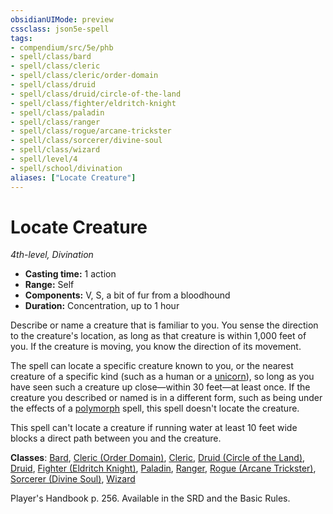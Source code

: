 ```yaml
---
obsidianUIMode: preview
cssclass: json5e-spell
tags:
- compendium/src/5e/phb
- spell/class/bard
- spell/class/cleric
- spell/class/cleric/order-domain
- spell/class/druid
- spell/class/druid/circle-of-the-land
- spell/class/fighter/eldritch-knight
- spell/class/paladin
- spell/class/ranger
- spell/class/rogue/arcane-trickster
- spell/class/sorcerer/divine-soul
- spell/class/wizard
- spell/level/4
- spell/school/divination
aliases: ["Locate Creature"]
---
```

# Locate Creature
*4th-level, Divination*  

- **Casting time:** 1 action
- **Range:** Self
- **Components:** V, S, a bit of fur from a bloodhound
- **Duration:** Concentration, up to 1 hour

Describe or name a creature that is familiar to you. You sense the direction to the creature's location, as long as that creature is within 1,000 feet of you. If the creature is moving, you know the direction of its movement.

The spell can locate a specific creature known to you, or the nearest creature of a specific kind (such as a human or a [unicorn](unicorn.md#)), so long as you have seen such a creature up close—within 30 feet—at least once. If the creature you described or named is in a different form, such as being under the effects of a [polymorph](../../spells/polymorph.md#) spell, this spell doesn't locate the creature.

This spell can't locate a creature if running water at least 10 feet wide blocks a direct path between you and the creature.

**Classes**: [Bard](../../classes/bard.md#), [Cleric (Order Domain)](../../classes/cleric-order-domain-tce.md#), [Cleric](../../classes/cleric.md#), [Druid (Circle of the Land)](../../classes/druid-circle-of-the-land.md#), [Druid](../../classes/druid.md#), [Fighter (Eldritch Knight)](../../classes/fighter-eldritch-knight.md#), [Paladin](../../classes/paladin.md#), [Ranger](../../classes/ranger.md#), [Rogue (Arcane Trickster)](../../classes/rogue-arcane-trickster.md#), [Sorcerer (Divine Soul)](../../classes/sorcerer-divine-soul-xge.md#), [Wizard](../../classes/wizard.md#)

Player's Handbook p. 256. Available in the SRD and the Basic Rules.